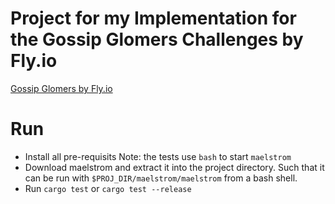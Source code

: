 Project for my Implementation for the Gossip Glomers Challenges by Fly.io
=========================================================================

[Gossip Glomers by Fly.io](https://fly.io/dist-sys/)

# Run

- Install all pre-requisits
  Note: the tests use `bash` to start `maelstrom`
- Download maelstrom and extract it into the project directory. 
  Such that it can be run with `$PROJ_DIR/maelstrom/maelstrom` from a bash shell.
- Run `cargo test` or `cargo test --release`